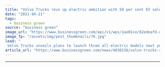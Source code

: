 ```yaml
---
title: "Volvo Trucks revs up electric ambition with 50 per cent EV sales target"
date: "2021-04-21"
tags: 
  - business green
source: "business green"
image_url: "https://www.businessgreen.com/api/v1/wps/1ae01ce/82edeafd-da86-41ed-bfce-f04f00e24958/7/volvo-trucks-now-ready-to-electrify-image2-185x114.jpg"
image_fp: "/assets/img/post_thumbnails/76.jpg"
lead: "
 Volvo Trucks unveils plans to launch three all-electric models next year and produce hydrogen fuel cell trucks by mid-decade ..."
article_url: "https://www.businessgreen.com/news/4030136/volvo-trucks-revs-electric-ambition-cent-ev-sales-target"
---
```


---
